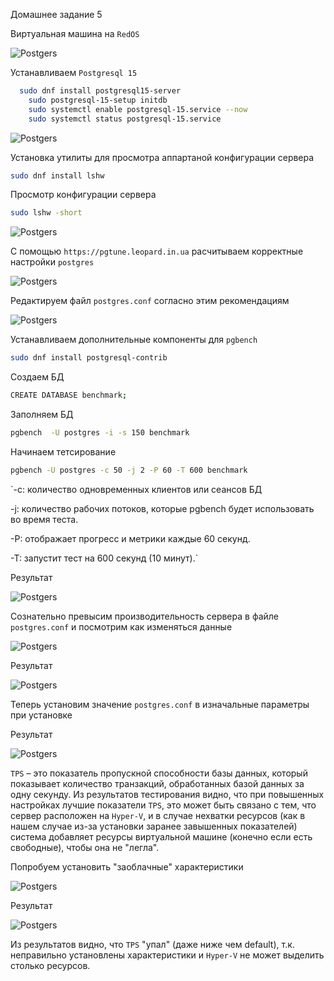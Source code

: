 Домашнее задание 5



Виртуальная машина на `RedOS`


![Postgers](https://github.com/DenisRodin86/Otus/blob/main/unit5/5-1.jpg)



Устанавливаем `Postgresql 15`

```bash
  sudo dnf install postgresql15-server
	sudo postgresql-15-setup initdb
	sudo systemctl enable postgresql-15.service --now
	sudo systemctl status postgresql-15.service
```


![Postgers](https://github.com/DenisRodin86/Otus/blob/main/unit5/5-2.jpg)



Установка утилиты для просмотра аппартаной конфигурации сервера

```bash
sudo dnf install lshw
```


Просмотр конфигурации сервера

```bash
sudo lshw -short
```


![Postgers](https://github.com/DenisRodin86/Otus/blob/main/unit5/5-3.jpg)



С помощью `https://pgtune.leopard.in.ua` расчитываем корректные настройки `postgres`



![Postgers](https://github.com/DenisRodin86/Otus/blob/main/unit5/5-4.jpg)



Редактируем файл `postgres.conf` согласно этим рекомендациям



![Postgers](https://github.com/DenisRodin86/Otus/blob/main/unit5/5-5.jpg)



Устанавливаем дополнительные компоненты для `pgbench`

```bash
sudo dnf install postgresql-contrib
```


Создаем БД

```bash
CREATE DATABASE benchmark;
```


Заполняем БД

```bash
pgbench  -U postgres -i -s 150 benchmark
```


Начинаем тетсирование

```bash
pgbench -U postgres -c 50 -j 2 -P 60 -T 600 benchmark
```

`-c: количество одновременных клиентов или сеансов БД

-j: количество рабочих потоков, которые pgbench будет использовать во время теста.

-P: отображает прогресс и метрики каждые 60 секунд.

-T: запустит тест на 600 секунд (10 минут).`


Результат



![Postgers](https://github.com/DenisRodin86/Otus/blob/main/unit5/5-6.jpg)



Сознательно превысим производительность сервера в файле `postgres.conf` и посмотрим как изменяться данные



![Postgers](https://github.com/DenisRodin86/Otus/blob/main/unit5/5-7.jpg)




Результат



![Postgers](https://github.com/DenisRodin86/Otus/blob/main/unit5/5-8.jpg)



Теперь установим значение `postgres.conf` в изначальные параметры при установке

Результат



![Postgers](https://github.com/DenisRodin86/Otus/blob/main/unit5/5-9.jpg)



`TPS` – это показатель пропускной способности базы данных, который показывает количество транзакций, обработанных базой данных за одну секунду.
Из результатов тестирования видно, что при повышенных настройках лучшие показатели `TPS`, это может быть связано с тем, что сервер расположен на `Hyper-V`, и в случае нехватки ресурсов (как в нашем случае из-за установки заранее завышенных показателей) система добавляет ресурсы виртуальной машине (конечно если есть свободные), чтобы она не "легла".


Попробуем установить "заоблачные" характеристики


![Postgers](https://github.com/DenisRodin86/Otus/blob/main/unit5/5-10.jpg)



Результат


![Postgers](https://github.com/DenisRodin86/Otus/blob/main/unit5/5-11.jpg)



Из результатов видно, что `TPS` "упал" (даже ниже чем default), т.к. неправильно установлены характеристики и `Hyper-V` не может выделить столько ресурсов.



